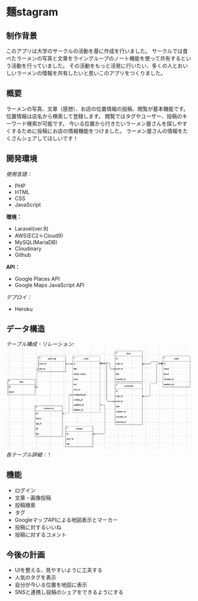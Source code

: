 # 麺stagram
## 制作背景
このアプリは大学のサークルの活動を基に作成を行いました。
サークルでは食べたラーメンの写真と文章をライングループのノート機能を使って共有するという活動を行っていました。
その活動をもっと活発に行いたい、多くの人とおいしいラーメンの情報を共有したいと思いこのアプリをつくりました。
## 概要
ラーメンの写真、文章（感想）、お店の位置情報の投稿、閲覧が基本機能です。
位置情報は店名から検索して登録します。
閲覧ではタグやユーザー、投稿のキーワード検索が可能です。
今いる位置から行きたいラーメン屋さんを探しやすくするために投稿にお店の情報機能をつけました。
ラーメン屋さんの情報をたくさんシェアしてほしいです！
## 開発環境
_使用言語：_
- PHP
- HTML
- CSS
- JavaScript

**環境：**
- Laravel(ver.9)
- AWS(EC2＋Cloud9)
- MySQL(MariaDB)
- Cloudinary
- Github

__API：__
- Google Places API
- Google Maps JavaScript API

*デプロイ：*
- Heroku
## データ構造
*テーブル構成・リレーション:*
![ER図](./ER.png)
*各テーブル詳細：*
!
## 機能
- ログイン
- 文章・画像投稿
- 投稿検索
- タグ
- GoogleマップAPIによる地図表示とマーカー
- 投稿に対するいいね
- 投稿に対するコメント
## 今後の計画
- UIを整える、見やすいように工夫する
- 人気のタグを表示
- 自分が今いる位置を地図に表示
- SNSと連携し投稿のシェアをできるようにする

